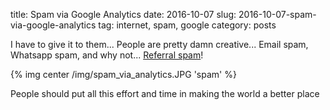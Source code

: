 title: Spam via Google Analytics
date: 2016-10-07
slug: 2016-10-07-spam-via-google-analytics
tag: internet, spam, google
category: posts

I have to give it to them... People are pretty damn creative... Email spam, Whatsapp spam, and why not... [Referral spam](https://en.wikipedia.org/wiki/Referer_spam)!

{% img center /img/spam_via_analytics.JPG 'spam' %}

People should put all this effort and time in making the world a better place
